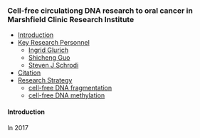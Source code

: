 <!-- markdown-toc start - Don't edit this section. Run M-x markdown-toc-refresh-toc -->
### Cell-free circulationg DNA research to oral cancer in Marshfield Clinic Research Institute
- [Introduction](#introduction)
- [Key Research Personnel](#introduction)
  - [Ingrid Glurich](https://www.marshfieldresearch.org/profiles/5891)
  - [Shicheng Guo](https://scholar.google.com/citations?user=BixB4TsAAAAJ&hl=en&oi=ao)
  - [Steven J Schrodi](https://scholar.google.com/citations?user=WM-TwVQAAAAJ&hl=en)
- [Citation](#citation)
- [Research Strategy](#quick-tutorial)
  - [cell-free DNA fragmentation](#single-variant-tests)
  - [cell-free DNA methylation](#groupwise-tests)
 #### Introduction

In 2017
